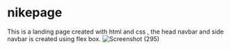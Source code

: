 # nikepage
This is a landing page created with html and css , the head navbar and side navbar is created using flex box. 
![Screenshot (295)](https://user-images.githubusercontent.com/114985411/213681488-3fb79197-a457-424e-b930-ec74a976d647.png)
